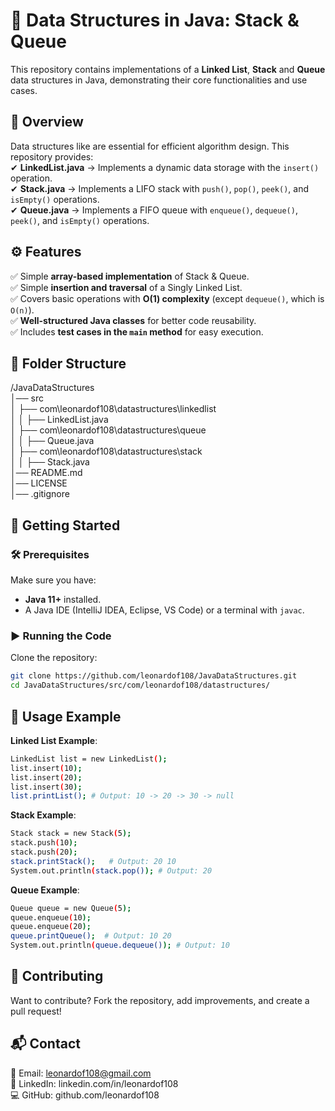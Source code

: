 # 🚀 Data Structures in Java: Stack & Queue

This repository contains implementations of a **Linked List**, **Stack** and **Queue** data structures in Java, demonstrating their core functionalities and use cases.

## 📖 Overview
Data structures like are essential for efficient algorithm design. This repository provides:  
✔ **LinkedList.java** → Implements a dynamic data storage with the `insert()` operation.\
✔ **Stack.java** → Implements a LIFO stack with `push()`, `pop()`, `peek()`, and `isEmpty()` operations.  
✔ **Queue.java** → Implements a FIFO queue with `enqueue()`, `dequeue()`, `peek()`, and `isEmpty()` operations.

## ⚙️ Features
✅ Simple **array-based implementation** of Stack & Queue.\
✅ Simple **insertion and traversal** of a Singly Linked List.\
✅ Covers basic operations with **O(1) complexity** (except `dequeue()`, which is `O(n)`).  \
✅ **Well-structured Java classes** for better code reusability.\
✅ Includes **test cases in the `main` method** for easy execution.

## 📂 Folder Structure  
/JavaDataStructures\
│── src\
│ ├── com\leonardof108\datastructures\linkedlist\
│ │   ├── LinkedList.java\
│ ├── com\leonardof108\datastructures\queue\
│ │   ├── Queue.java\
│ ├── com\leonardof108\datastructures\stack\
│ │   ├── Stack.java\
│── README.md\
│── LICENSE\
│── .gitignore

## 🚀 Getting Started

### 🛠 Prerequisites
Make sure you have:
- **Java 11+** installed.
- A Java IDE (IntelliJ IDEA, Eclipse, VS Code) or a terminal with `javac`.

### ▶️ Running the Code

Clone the repository:
```sh
git clone https://github.com/leonardof108/JavaDataStructures.git
cd JavaDataStructures/src/com/leonardof108/datastructures/
```
## 📌 Usage Example

**Linked List Example**:

```sh
LinkedList list = new LinkedList();
list.insert(10);
list.insert(20);
list.insert(30);
list.printList(); # Output: 10 -> 20 -> 30 -> null
```
**Stack Example**:

```sh
Stack stack = new Stack(5);
stack.push(10);
stack.push(20);
stack.printStack();   # Output: 20 10
System.out.println(stack.pop()); # Output: 20
```
**Queue Example**:

```sh
Queue queue = new Queue(5);
queue.enqueue(10);
queue.enqueue(20);
queue.printQueue();  # Output: 10 20
System.out.println(queue.dequeue()); # Output: 10
```

## 🤝 Contributing

Want to contribute? Fork the repository, add improvements, and create a pull request!

## 📬 Contact
📧 Email: leonardof108@gmail.com\
🔗 LinkedIn: linkedin.com/in/leonardof108\
💻 GitHub: github.com/leonardof108